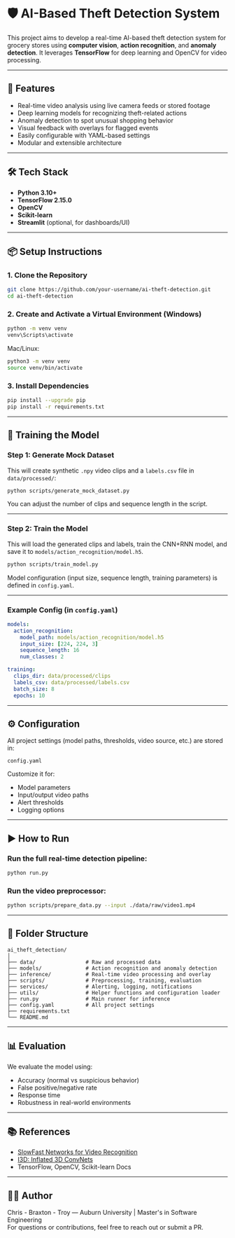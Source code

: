 # 🛡️ AI-Based Theft Detection System

This project aims to develop a real-time AI-based theft detection system for grocery stores using **computer vision**, **action recognition**, and **anomaly detection**. It leverages **TensorFlow** for deep learning and OpenCV for video processing.

---

## 🚀 Features

- Real-time video analysis using live camera feeds or stored footage
- Deep learning models for recognizing theft-related actions
- Anomaly detection to spot unusual shopping behavior
- Visual feedback with overlays for flagged events
- Easily configurable with YAML-based settings
- Modular and extensible architecture

---

## 🛠️ Tech Stack

- **Python 3.10+**
- **TensorFlow 2.15.0**
- **OpenCV**
- **Scikit-learn**
- **Streamlit** (optional, for dashboards/UI)

---

## 📦 Setup Instructions

### 1. Clone the Repository

```bash
git clone https://github.com/your-username/ai-theft-detection.git
cd ai-theft-detection
```

### 2. Create and Activate a Virtual Environment (Windows)

```bash
python -m venv venv
venv\Scripts\activate
```

Mac/Linux:

```bash
python3 -m venv venv
source venv/bin/activate
```

### 3. Install Dependencies

```bash
pip install --upgrade pip
pip install -r requirements.txt
```


---

## 🧠 Training the Model

### Step 1: Generate Mock Dataset

This will create synthetic `.npy` video clips and a `labels.csv` file in `data/processed/`:

```bash
python scripts/generate_mock_dataset.py
```

You can adjust the number of clips and sequence length in the script.

---

### Step 2: Train the Model

This will load the generated clips and labels, train the CNN+RNN model, and save it to `models/action_recognition/model.h5`.

```bash
python scripts/train_model.py
```

Model configuration (input size, sequence length, training parameters) is defined in `config.yaml`.

---

### Example Config (in `config.yaml`)

```yaml
models:
  action_recognition:
    model_path: models/action_recognition/model.h5
    input_size: [224, 224, 3]
    sequence_length: 16
    num_classes: 2

training:
  clips_dir: data/processed/clips
  labels_csv: data/processed/labels.csv
  batch_size: 8
  epochs: 10
```

---

## ⚙️ Configuration

All project settings (model paths, thresholds, video source, etc.) are stored in:

```
config.yaml
```

Customize it for:
- Model parameters
- Input/output video paths
- Alert thresholds
- Logging options

---

## ▶️ How to Run

### Run the full real-time detection pipeline:

```bash
python run.py
```

### Run the video preprocessor:

```bash
python scripts/prepare_data.py --input ./data/raw/video1.mp4
```

---

## 🧪 Folder Structure

```
ai_theft_detection/
│
├── data/                # Raw and processed data
├── models/              # Action recognition and anomaly detection
├── inference/           # Real-time video processing and overlay
├── scripts/             # Preprocessing, training, evaluation
├── services/            # Alerting, logging, notifications
├── utils/               # Helper functions and configuration loader
├── run.py               # Main runner for inference
├── config.yaml          # All project settings
├── requirements.txt
└── README.md
```

---

## 📊 Evaluation

We evaluate the model using:
- Accuracy (normal vs suspicious behavior)
- False positive/negative rate
- Response time
- Robustness in real-world environments

---

## 📚 References

- [SlowFast Networks for Video Recognition](https://arxiv.org/abs/1812.03982)
- [I3D: Inflated 3D ConvNets](https://arxiv.org/abs/1705.07750)
- TensorFlow, OpenCV, Scikit-learn Docs

---

## 🧑‍💻 Author

Chris - Braxton - Troy — Auburn University | Master's in Software Engineering  
For questions or contributions, feel free to reach out or submit a PR.
